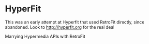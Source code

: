 HyperFit
========
This was an early attempt at Hyperfit that used RetroFit directly, since abandoned.  Look to http://hyperfit.org for the real deal


Marrying Hypermedia APIs with RetroFit
